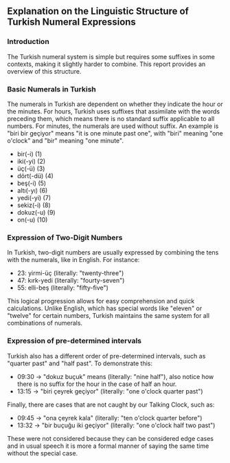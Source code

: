 ## Explanation on the Linguistic Structure of Turkish Numeral Expressions

### Introduction

The Turkish numeral system is simple but requires some suffixes in some contexts, making it slightly harder to combine. This report provides an overview of this structure.

### Basic Numerals in Turkish

The numerals in Turkish are dependent on whether they indicate the hour or the minutes. For hours, Turkish uses suffixes that assimilate with the words preceding them, which means there is no standard suffix applicable to all numbers. For minutes, the numerals are used without suffix. An example is "biri bir geçiyor" means "it is one minute past one", with "biri" meaning "one o'clock" and "bir" meaning "one minute".

- bir(-i) (1)
- iki(-yi) (2)
- üç(-ü) (3)
- dört(-dü) (4)
- beş(-i) (5)
- altı(-yı) (6)
- yedi(-yi) (7)
- sekiz(-i) (8)
- dokuz(-u) (9)
- on(-u) (10)

### Expression of Two-Digit Numbers

In Turkish, two-digit numbers are usually expressed by combining the tens with the numerals, like in English. For instance:

- 23: yirmi-üç (literally: "twenty-three")
- 47: kırk-yedi (literally: "fourty-seven")
- 55: elli-beş (literally: "fifty-five")

This logical progression allows for easy comprehension and quick calculations. Unlike English, which has special words like "eleven" or "twelve" for certain numbers, Turkish maintains the same system for all combinations of numerals.

### Expression of pre-determined intervals

Turkish also has a different order of pre-determined intervals, such as "quarter past" and "half past". To demonstrate this:

- 09:30 -> "dokuz buçuk" means (literally: "nine half"), also notice how there is no suffix for the hour in the case of half an hour.
- 13:15 -> "biri çeyrek geçiyor" (literally: "one o'clock quarter past")

Finally, there are cases that are not caught by our Talking Clock, such as:

- 09:45 -> "ona çeyrek kala" (literally: "ten o'clock quarter before")
- 13:32 -> "bir buçuğu iki geçiyor" (literally: "one o'clock half two past")

These were not considered because they can be considered edge cases and in usual speech it is more a formal manner of saying the same time without the special case.
